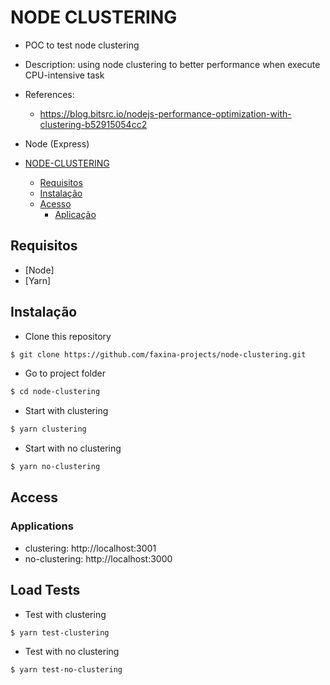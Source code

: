 # NODE CLUSTERING

- POC to test node clustering
- Description: using node clustering to better performance when execute CPU-intensive task
- References:
  - https://blog.bitsrc.io/nodejs-performance-optimization-with-clustering-b52915054cc2
- Node (Express)

- [NODE-CLUSTERING](#node-clustering)
  - [Requisitos](#requisitos)
  - [Instalação](#instalação)
  - [Acesso](#acesso)
    - [Aplicação](#aplicação)

## Requisitos

- [Node]
- [Yarn]

## Instalação

- Clone this repository

```bash
$ git clone https://github.com/faxina-projects/node-clustering.git
```

- Go to project folder

```bash
$ cd node-clustering
```

- Start with clustering

```bash
$ yarn clustering
```

- Start with no clustering

```bash
$ yarn no-clustering
```

## Access

### Applications

- clustering: http://localhost:3001
- no-clustering: http://localhost:3000

## Load Tests

- Test with clustering

```bash
$ yarn test-clustering
```

- Test with no clustering

```bash
$ yarn test-no-clustering
```
